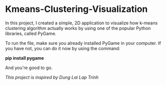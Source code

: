 # Kmeans-Clustering-Visualization

In this project, I created a simple, 2D application to visualize how k-means clustering algorithm actually works by using one of the popular Python libraries,
called PyGame.

To run the file, make sure you already installed PyGame in your computer. If you have not, you can do it now by using the command: 

<b> pip install pygame </b>

And you're good to go. 


 <i> This project is inspired by Dung Lai Lap Trinh



